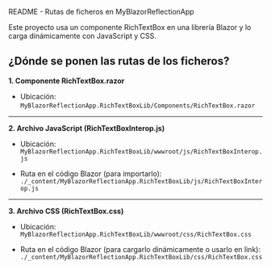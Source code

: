  README - Rutas de ficheros en MyBlazorReflectionApp

Este proyecto usa un componente RichTextBox en una librería Blazor y lo carga dinámicamente con JavaScript y CSS.

## ¿Dónde se ponen las rutas de los ficheros?

**1. Componente RichTextBox.razor**

- Ubicación:  
  `MyBlazorReflectionApp.RichTextBoxLib/Components/RichTextBox.razor`

---

**2. Archivo JavaScript (RichTextBoxInterop.js)**

- Ubicación:  
  `MyBlazorReflectionApp.RichTextBoxLib/wwwroot/js/RichTextBoxInterop.js`

- Ruta en el código Blazor (para importarlo):  
  `./_content/MyBlazorReflectionApp.RichTextBoxLib/js/RichTextBoxInterop.js`

---

**3. Archivo CSS (RichTextBox.css)**

- Ubicación:  
  `MyBlazorReflectionApp.RichTextBoxLib/wwwroot/css/RichTextBox.css`

- Ruta en el código Blazor (para cargarlo dinámicamente o usarlo en link):  
  `./_content/MyBlazorReflectionApp.RichTextBoxLib/css/RichTextBox.css`

